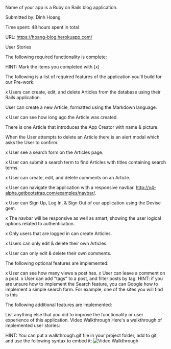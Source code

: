 Name of your app is a Ruby on Rails blog application.

Submitted by: Dinh Hoang

Time spent: 48 hours spent in total

URL: https://hoang-blog.herokuapp.com/

User Stories

The following required functionality is complete:

HINT: Mark the items you completed with [x]

The following is a list of required features of the application you'll build for our Pre-work.

x Users can create, edit, and delete Articles from the database using their Rails application.

 User can create a new Article, formatted using the Markdown language.

x User can see how long ago the Article was created.

 There is one Article that introduces the App Creator with name & picture.

 When the User attempts to delete an Article there is an alert modal which asks the User to confirm.

x User see a search form on the Articles page.

x User can submit a search term to find Articles with titles containing search terms.

x User can create, edit, and delete comments on an Article.

x User can navigate the application with a responsive navbar. http://v4-alpha.getbootstrap.com/examples/navbar/.

x User can Sign Up, Log In, & Sign Out of our application using the Devise gem.

x The navbar will be responsive as well as smart, showing the user logical options related to authentication.

x Only users that are logged in can create Articles.

x Users can only edit & delete their own Articles.

x User can only edit & delete their own comments.

The following optional features are implemented:

x User can see how many views a post has.
x User can leave a comment on a post.
x User can add "tags" to a post, and filter posts by tag.
HINT: if you are unsure how to implement the Search feature, you can Google how to implement a simple search form. For example, one of the sites you will find is this

The following additional features are implemented:

 List anything else that you did to improve the functionality or user experience of this application.
Video Walkthrough
Here's a walkthrough of implemented user stories:

HINT: You can put a walkthrough.gif file in your project folder, add to git, and use the following syntax to embed it:
![Video Walkthrough](walkthrough.gif)